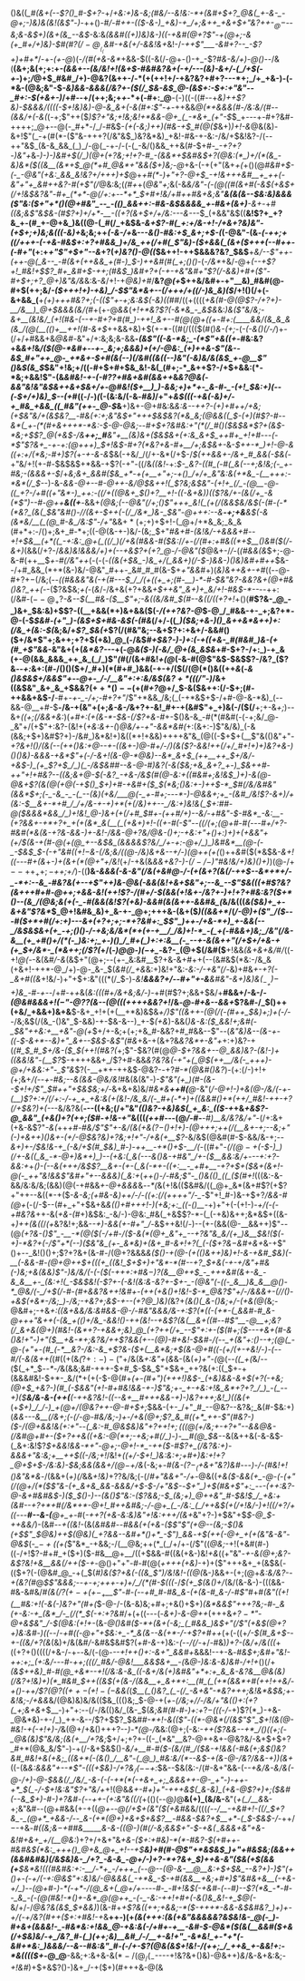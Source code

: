 ()&((*_#(&+(--$?()_#-$+?-*+/_+&:+)&-&;(#&/--&!&:-*+(&#+$+?_@&(_+-&-_-@+;-)&)&(&!(&$"-)_-++()-#_/-#++-(($-&-)_+&)-+_/+;&++_+&+$+"&?++-$_@-$--&;&-&$+)(&+(&_--&$_-&:&*(&&#((+)_)&)&_-)((-+&#(@+?$"-+(@+;-&(+_#+/+)&)-$_#(#$?(/-@__(_($_&_#-+&(+/-&&!_&+*&!-/_-++$"___-&#+?--_-$?+)+#+*_/-+_-(+-@_)(_-/(#(+&-&*_+&&-$((-&(/-@+-()-+_-$?_#&-&/+)-@()--_/&(__(&+;&(+;+:+_-(&&+*--(*&/&!+!(&+$-#&#&?&+(-+/---(&)-&+/-(_/+$(-+_-)+;_/_@+$_#&#_/+)-@&?(&++-/-*(+(++!+/-+&?&?+#+?---*+;_/+_+&-)-(-*&-(@&;&"-$_-&)&&-&&&(/&?+-($(/_$&-&$_@-(&$+:-$+:+"&"--_#+:-$(+&+-)_/+#--+/(++;&;+_+_-*+(-#+:_@__-(-)((-((#--+_&)++$?&)-$&&&/((((-$+!&)&)-@-&_&+(-&(#+:$"-+-_++&&_@(*+&&&(#-/&:&/(#_-_-(&&/+(-&(_(-+;$"++($_)$?+"&;+!&;&!+*&&-@+_(_-*&+_(+"-$_$_+---+-#+?&#-++++;_@+--@(-_#+*-/_/-#&$-*(+(-&;_)_++)(#&-+*_$_#(@($_&+)_)+!-&_@&(&)-&+!$"(_-+(#(*-($"&-+++?(/&"&$_)&?&*&)_+&!-#&-+-&:-/&/+$&!&?-/(--++"&$_(&-&_&&_(_)_/-@(_-+-/-(-(_-&/()&&_++&(#-$+#-*_-+?+?-)&"+*&_-)-)-)&#+$(/_)(@+(+?&;+!+?-#_-(&&*+$&#&$+?(@&:(*_)+/(*(&_-&)&*($((&__(&*+$_@(*+#_@&*+"&&($+)&;-@_+&-(-+(+"(&+_+(_+()(@_#&#+$-(-_-@&"(+&:_&&_&!&?+/+++)+$_@+_+#(*-)+"+?-@+$_-+!&+++&#__+_++(-&"+"+_&#++&?-#(+$"(/_@&:&;(*(#+*+(_@&"+;_&(-&*&/&"-(-$(@($(#(&+#(-&$(+&$+$($_/+!&$&?&"-#+_(*+*-@(/+:+--*+*_$+#+!&/+#+_+#&+&;&"__&_(&(&--_$&:&)&&&($"&:($+"+*()(@+#&"_--_-(()_&&++:-#&-&$&&&&_+-#&+(&+)__-&+*-+_#((&;&*$"&$&-(#$?+)+/+*-__-((+?(&+$+/+/&:---&---*_$_(+&&"&$((__&!$?+_+?&_+-(#_+-@+&_)&((@-(_#(/_+&$&*-&+_$?-#(_+:+/&-+!-/+&+?&)&"-(+$+;+)&;&_((_$($-_&)+*&;&;++_(-&-/+_&---_&()-#&:+$_&+;+$-(_(-@&"-(&*-(-++;_+_((/+++-(-+&-#&$+:+?+#&&_)+/&_++(/+#(_$"&)-_($+&&(_(&+($+++(--_#+*_+-(-#+"_(+:+*+"$"+$+"--&*+?(_+)&?()-@((_$&++!-++$&&&?&?_$&$__+*&/--$"++-(++-@(_&--_-#(&+(++&&_+(#-)_$-)++&#(#(_+;()()-*(-_/&*_+&/-@+*(--+$?+!_#&!+$$?_#+_&#+$-++;(#&$_)&#+?+(-+-+&"&#+"$?(/-&&)+#+($"-#+$+;+?_@+)&"&/&*&:&_-&_/+!-+_@&)+#_/__&?_@(+_$++&/&#+-+"__&)_#&#(@-#+$(++;&/_-($+++!+)-+&)_/-$$"&*&+--(/+++/+((/-)&_&)($_/+!()(/+(-&+&&_(__+_(+)+++#&?+;(-(($"+-+;&:&$(*-*&)(*(*_#_#_/((+((((_+&(#-@(@$?-/+?+)-__/&__)_@+$&&&*(*&/(#_+(+-@_&&_(_+!+*&?$?(-&*&_-_&$&_&:_)&($"&/&;-&+__(&!&/_(+!(#&-(--+-#+?+#(#_)-++!_&+--#(@(@+((+-#+:(____&&/(&_&_&(&_/(@(__(()+__++!(#-&+$_++&&+&)+$(+-*-((#(/((($(#()_&-(+;_-(_-(-&()(/-/_)+-(/+/_+_#&&+&_@&#-_&"+/+:&;&;&-&&__-*(&$"((-&-*&;_-(*$"_+&(_(+*-#&:&?+&_&+!_&_/($(@-*&#+--+-_&;+;&&&)+(+/-@&:_(+)++&-$"(&--&$_#+"++_@-_+*&+-$+#(&(--)(/&#((&((--)&"(-&)&/&(&$_+-@__$"()_&_$(&_$_$&"+!&;+/((-#+$+#+$&_&!-&(_(#+;-*_&++$?-/+$+&&:(*-*&;+&&!$"-$($&_&#&!-+-(-#$?$?+#&+&#(&&++_&*&?_@&(-&&"&!&"&$&++&+$&_+/+*-@_#&!($+__)_)-&&;+)+*+-_&-#-_-(+!_$&:+)(--(-$+/+)&)_$--(+_#((-/-)_(_(-(&:&/(-&_-#&)_/+"+_&$(((-+&(-&)+/-+_#&_+&&_((_#&"(++-_@-$_&__+)&+-@+#&:&*&:&--++?-$($+)+#+_+/_+&;(_+$&"&/+(&$&?__-#&(+:+;&"&$+"+++$&$&?(*&_&;(@&&((_$-_(+_)(#$?-#--&*(_+-(*(#+&+++*-*&:-$-@-@&;-_-#+$+?&#&:+"(*(/_#()($&$&*$?+(&$-*&;+$$?_@(+&$-/&__++;_#__&"+__(&)&+($&$&+(_+:_&_&+$_++#+_+!+#---(-*$"$?&+_-+-+:(@+++)_$+!&$-#+?(*&?+&-#+__/+;&$&+-*&-_$++-*_)+!-@-&((+:+/(*&;-#+)$?(_+_-+-&-&_$&(-+&/_/(/+-&*(/+$-/_$(++&&+-/&+_#_&&(-$&(_-+"&/+!(+-#_-_$&$&$+*&&-+$?(-+"-((/&_((&!_-+:_$-_&?-((#_(-#(_&(--+;&!&;(-_+-#&;-(&&&+-$_/+*&;&+_&&#($&_+*-+(+__+"+;-+()_/+/+_&"&:&(+*&_-(__+++:-*&*(/_$-*-)-&-*&&-@+--#-@++_-&/_@_$&++!(_$?&;&$&"-(+!+_(/_-(@__-@-((_+?-/+#((+"&*-)_++:-((/+((@&+_$()+?__+!-((-&+&)_)_(_($?&/+-(&(/+_-&(*$"_)--_#-@++__&((+__-*&&+*(@&;(--@&"(/+;()$"+++_&!(_(+(/(&&$&/&$(-(#-(-*(*&?_(&(_$&"&#()-/_/(_&+-$++(-(/_/&*_)&-_$&"-@+++:--&__-+;+&__&$(-&(&*&/__(_(@_#-&_/&:$"-*_/+"_&&$+*($+;+)+$+!-(_@+/+*&_&;_&_&(#+*+:-/()+;&+_#-*+;((-@(&-+-)&/-(&;_$+"_#&*+#-(&!&/-*+&&&+#--+!+$&__(+*((_-+:&:_@+(_((/_)(/+&(#&&-#($&:_/_/+-(/(#+:+#&((*+$__()&#($(/-&+)_(&&(/+?-/_&&)&!&&&/+)+(--+&$?+(+?_@-/-@&"($_@&+-/_/-_(_(#&&(&_$+;-@-&-#(++__$_+-#(/&"++_(-(-(-*((&(+$&_-)&_+/(_&&+)(/-$-)&&-)()&)&#+#+*_+_$&--/+#_&&_(*+*(&-)&/-@&"_#++-_&#_#_#(&-$+_+"&&_#+)(_&)&++&+-+#_((--@-#+?+$-$(/&;(*--_((#&&&"&(-+(#---$_/_/(+((+_+;(#-__)-*-#-$&"&?-&&?&+(@+#_&()&?_++(-*-($?&$&;_+(_-(_&_/-/&+&(+?+&&_+$++&"_&+)+_&/+!-#&$-*--_--++:(/&#-$(--@_+$?_-&--$(__#&-($__$"+;-&((&/&#_$(#--&((/((+?+!_+()(__#$?&-_@_-_)&+_$&:&)+$$?-((__+&&(*+)&+&&($(-_/(++?&?-@_$-@_/_#&&-+-_+;&?+*-@-(-$_$&#-(+"_)-(&$+$+#&-&$(-(#&_(/+/-$($(*_)($&;+&-)()_&++&*&++)+:(/&_+(&:-$(*&;&/+_$?_$&(+_$?(/(#&"&;--&+$?+:+&+/-&&#()($+/&*$"+;&++;+?+$(+&)_@_(-/&$_#+$&?-)-)+:(-+((+&-_#(#&#_)&-(+(#_+$"&&_-&"&+(+(_&*&?---_+(-@_&($-)(-&/_@+(&_&$&_+#-$+?-/+:_)-+_&(+-@(&&_&&&_++_&_(_/_)$"_$($_#(/(&+#&!_+(@_(-&-#(@$"&$-$&$$?-/&?_($?&_--+:_&+:(#-/()()($+/_#+)(*(#+#_)&&(-+-+/($(/(@(*()&((++_&_(-_&()&$&$+/&&$"+--@+-_/-/__&"+:+:&/&$(&$?+*(((/$"-)_/&+((&$&"_&+_&_+$&&$?(++*()--($+(_#+?_@+/_$-&($&++:(/-$+;(#-++&&+&$-/__-#+*-+-_-/+;-*_#+?+"_/$"+*&&_/&;(_(-+*&$+$-/+#-@-&-*&)_(--&&-@__+#-$__-/&-+(&"+(+;_&-&-/_&+?+-&!_#+-+(&#$"+_+)&(-/($(/__+;+-&_+;_)--&+_((*+;(/&*&+&:_)(_+#+:(+(&-*-$&-(/$?+&-#_+-$()&-&_-#(*(#&#(-(-+;&/_@-_&"+/(+$"+:&?-(&!+$($_+&:&+-(_)_@&/+-+"-&&*&#(_+:(&+:-)$"&/&)_(-&(&&;+$+)&#$?+)-/&#_)&*&!+)&((*+!+&&)++++&"&_(@((-$+$+(__$"&(()&"+"___-+?&_+!()_/(&(--(++__()&:+__@--+-((&+-)_@-#+/-/_)(&(_$?-&&!++(/+/_#+!+)+)&?+&-)()()&)-&&&-+&*$"+(-/-&+!(&-@-*_@&)--&*_&+$_(++__++_$+/&__/-+&$-)_(+_$?__+$_/_)(_-/&$&#_#-_-&-@-#_)&?(-&(_$&;+&_&+?_+-)_$&++#-++"+!__+#&?--((&;&+_@-$(-&?_-+&-/&$(#(@-*&:+((*_#&#+;&!&*_$_)+)-&(@-@&+$?(&(@(+_@(-+$()_$+*_)+#-+&#_+__($_$(*&;__()&:+-_)+_+$-*_$_#_(_/&/&#&"(&&*_$+;(-_-&_-_-(_--(&)(+&/___@(-_+-#+;---*-)-@&&+;+_-(&#_/&!$?-&+)_/+(&:-$__&+-*+#_/_/+/&-+-+)+*(+(/&)++--_/&:+)&!&(_$+:_#_#-@($&&&*&&_/_)+!&!_@-)&+(+(/+#_$_#+-(++#_/+)--_&_/-*+#&"-$-#&*_-&:__-(+?&&+-+*+?+_+(+(&*_&(__(_(+&+)+!-((+-#(-$"--(*(/_(+;(@+#__-#_(---#+/+?-#&#(*&_(&-*+?&-&&-)+-&!-/&&-@+?&/_@&-()+;-+&:+"+_()+:_)+)+(+&&"+(+/_$(&-+(#-@(+(@_+--&$&_(*&&&&$?&/_/+-+:-@+/_)_)&#&*__(@-(-_-$&$_$-_(-+"&#_$((+!-$&-(/&;&/(*(@-/&)&+&*--+/-)_(___@++(+(_()++_&_#($(*&$&*-&+!((---#+(&*+_-)+(&+(*(@+"+/&!_$($+/-+&(&*&_&+&?-)-$(/-/-)$"_#&!&/+)&)()+*_)_)(@-/+$--++_++;-$_++;+/_)-((__)&*-&&&(-&-&"(/&(+_&#_@-/-(+_(&+?(&(/-++$--&*+*+/-_-*+:--&_-#&?&(+--+$"++_)&_-@&(-&&(&!+&+$&"+;--&_--$"_$&(((+#$?&?(&+++#+#-@+_+;+&&-&!(++!$?-/(#+/-$(_&_&(+!&+-/&?_+-)+!+?+#&:&?($+*()--(&_/(@&;&(+(-_-#(&&(&!$?(+&)-&&#(&(&++-&&#&_(*&/&(((_&($&)+_+-&+&"$?&*_$_@+!&#&_&)+_&-+-_@+;+++&-(&+($_)((&&+*_/(*_/-@_)+($"_/($---#($+*+#(/+:+)---&+(+?+;+;-*+?&#+:_$$"_)++-/+&-*+)_+-&&(--_/&$&$&+(+_-+;()()-/-+&;&/&*(*+(+-+__/_/&)+!-*_-(_+(-#&&+)&;_/&"(/&-&__(+_+#()+/(*(-_)&:+;_+-)()_/_#+(_)+:+:&__(-_--+-&(&++"(/+$+/+&-+(+_$+/&*-_(*&++;(/$?(*+/(*-)_@_@-)($-$+_-*&?-_(@+$(/&#($__+!&&_(&+&+&/_#_/_((-+!_@(-_-&(&#_/-&_(&$+"(@+;--(+-_&:&#__$?+&-&+#++(--(&#&$(*&:-/&_&(+&+!-++*-@_/+)-@-_&-_$(*&#(/_+&*&:+)&!+"&:-*&:-/-+&"(/-*&)+#&*+-+?(-_&+#((&*+!&/-)+"+$+:&"(((*(/_$-)-*&!__&&&?+/-_-#+"+-&___&#&"-&+)&)&$(_-_+)-$+)&_-#-+-*-/+#_-_+_+_&(_&:(((#+/&+&;&/-)-_+#(#$?+;&&+$&/+__#&&+/-&-/_-(@&#&&&$+!(-$"-@$?$?(&--(@(((++++&&?+!_/&*-@-#+&_--_&&+*$?&#-/_$()++(+&/_+&&+)&$+$&__$-&+_+!+(+(__+*&)&$&*+/_)$"((&++-(@(/(-(#++_$&)+;_)+(-/-*-/&;&$(/(&_-()&"_$-&&)-+-$&-&--)_+-$_(+&_)-&&(_)&-&:($_&&!+;&#(-_$&"++&:+__+&"-@(+_$+/+-&;+(+;+&_#-&&?+#_#&&--$"--(*&"&)&--(&-+-((-$-&+*--&)+"_&+--$_&_$-&$"(*_#&_+&-+(&+?&_&?&*+-&"+_+:+)&?-+(*(#_$_#_$+/&-($_$(++!(#&?(*+;$"-$&?(#(@_@-$+?&&+--@_&&)&?-(&!-)+((&&!&"-(__$?_$-++++&&+_/$?+#-&&*&?&?&_(-+"+(___@_$(++__/&(-_+++)-@+/+&&:+"-_$"&*$?(-__+*+-++&$-@&?-_-_+?_#-*(@&#()&?_)-(+:(/-)+!+*(*+;&+_/(--+-#&;--&(&&-@&/&!_#&(&(&"-)-*$"&"(+_)(#-(&--$+!+/$"_$_#_++"+$&$&;+/-*&+&+&)&/_#&*&__++#(__@_-&"(*_/-@+!-)+&(@-/&/(-+-(__)$?+:+/(/+:-/-+_+_+&:&(+(&!-/&_&/(-_#+(-*+)+((&&#()+*(++/_#&!-++-+?(/+$&?_)+(-*--&/&?&(__---((+&;(/+"&"_(()&?-+&)&$(_+_&:_(($-+_+&*+*_&$?-@_&&"_(+&()+?(++;($_#-_+!&-+"_&(((*(++#-*--(@_/-#_-__-#_)__&/&?&/+"_-(/+:&+(+&-&$$?$"_-&(_++*+#-#&/$"$"+-&/(&(+&($?-$()+!+)_-(@+++;++(/(______&+-+;--&;+"(-_)_+&++)()&+-(+/-@_$&?&)+?&;+!+"-/+&(+__$?-*&/&$(@&#(#-$-&&/&-+;-*-&+)_+-/_$&!&-+_(-&/+$(#_$&)_#-)-++__-+*()+$-__/(*-((#+"-*(/_$(@-+($-$-)_)(/+-&((_&_-*-@+)&*+)_)--(+&:(_&(---&()&-+#&"_/+-($__&_&:&/_+--_-+:+?-&&:+*+*()-(--&(+++/&$$?__&+-(+-(_&(-*+-((+:__-_+#+__-+?+$+(_$&+(&+!-@(-_++"&!&&$"&#+"+--_&_&&_)(_&:+*(_++()-/-#&;$"-_()&(()_((_($(#+!_(((&:-&-&&/&:&/&;(&&)(@(-+#&&_+-@+&&&_&_--*(_&(+!&(($&#&/((_@+_&*(&+#$?(+$?+"++--&((*-+($-*&-&;(+_#&-&)++_/-/-_((+:(/(++++"_/-_-*$"+!_#-)&-+$+?_/&&-#(@+_(-(/-$--(#+_+"+$&+&*&(()+#+++!-)(+&;+:_((-()__-*+)+"+(-(+!-)_-+/(-(-+#&?&_++-&(_+&-(_#+)&$&:_-&/-)-@&:_#&(_+&$$?-*-(_(-+&)&++;&*&$+((&-+_)++(&((_/_(+_&?&!+;&&-*-_+)_-_&&_(+-#+"_/-*&$++&!(/-)--(+-(&&(@-__&&++)$"--(@___(+?&-()$"_-__-*(@($(*-/+#-*_/($-&(*(@+_&"+_--+?&"&_&/(+_)&__$&!($(-+)-*&?+(-/$"+*(--)($&"&_(+-_&*&)+(&+_#-&+!+?(_(-($+?&$-$&#+&_+_&-$+$$"()+--_&!()()+;$?+?&$+$(&-#_-_/(@+?&&&*_&($()-+(@-(+(()&++)&)+!-&-+&#_$&)(-__(-&&-#-_(@+____@+_+$+(((+_((&!_$+$+)+"&*-*(#--+?_$+&(-+-+/&"+#&(-)&;+&(&&)$"-)&/&/(-(-($(-+++:+#&$-)$?(_&__@+_+$_-_+++&#(&+-&_-&_&__+-_(&:+!(_-$_&_$&!(-$?+-(-&!(_&:&-&?+_-$+-_-(@&"(-((-_&__)&_&__@()-*_@&/(-_/+$(/-#-(_#+&&?&++!_&_#+-(++(+&()+!&!-$-*_@&?$"+/-/&&_&+-(/_/()_-+_&$(+&*-/&;_)-/&;-+&?+;&$-+--(_+?_@_)&)(*&?+*(&()(_&-()&;+/-(+&(@(*&;-@&#+;-+&*+:((_&+&&/&:&#&&-@-/-#&"&&&/&-+:$?(*((-(+*-(_&&#-#_&-@+++"&++(-(&_+(()+/&_-&&!()-++(&!--+&$?(&(__&_+((_#-_-#$"__-@__+;&?(/_&+&(@+)(#&!-(&*+?-+&&+;&)_@_(+?++(/+_--$"+:+-($(#+;($---+&+(#-&()&!+"_-_)+"($__+&-*+;&?&/++$?&&(+--(@_)-#_+&!-$&#-/(--_+(&"+:()--+;(@(_-@-(+"+-(#_(-*__&?-/&:-&_+$?&-($+(__&*&;+$(&-@+#((-(+/(+-+&!_/-)-_(_--_#_/_(-_&_(&++(*(#((+(&*(*$?+:-)-($"+/&(&*+:&"+*(*&*&-(&(_+)+"-(_@(*--((_+(*&/--($(_+*_$_--*-/_&(&&;&#-+++-$+#_$-$&_$"+$&+_++?&(+:((_$+-+(&&&#&!-$+*-_&/(*+(+(-$-@(#+*(+-(_#+"_)(+_$+$+!_)&$-_(+&)&&-&+$(_+?(_-+&;(@+$_+&?-)(#_(-$&_&"_(+!-#+#&!&&-+-)$"&;+-_+-+&:+!&_&*+?+?_/_)_-(_--+)($__&/&_-&-(+_+(__(-++&?&!-((-_-&_+__#++_+_&&-+)-)&?+++;&!_)((&(+*(+_$+)_/_/-)_+(@+/(@&?++-@-#+$+;_$&&-(+-_/+"_#_--@&?--&?&;_&(#-$&:+)(*&&---&__(/&_+;(-(/-@-#&/&;-)+-_/+&(@+;$?_&_#((+*_++-$"(#&?-)($-/(@+&&!&(+:+"--(_&:-#_@&$&)&"+?+$+!+;(((@($+/&;+-+?+"--&&_@&-(/&#_@+#+-($+?++&((+&:-@(*+;-+&;+#(/_)-)-__#(@_$&*--&(&++&(-&-&$-(_&+:&!$?_$+&&!&&-*+"-@+;-@+!-*_-++($-#$?+_(/&?&:+)-&&&+"&:&;+__++$((-/&;+!_/&!+*((+*_/-$+!_)&:&:+;+#+)&:+!+?_@+$+$-/&:&)-$&;&&(&&$+/(@-$+/&_(-&;+-_#(&-($?-_($+&+"&?___)&#---)-/-_(#&!+!()&"&*&_-/(&&+(_+)(/_&&_+!&)_+$?$?&/&;(-(/_#+"&&+"-/+-_@&((*+&($-&&(+_-@-(-(+"(/(@+/(*($$"&-(+_&+&_&&-&&&/+$-$-/+"&$-*-*_$+"_)+$(#&+$"+:_---(++:&?-@-&+#&#&$-)($_$()-)--(&()$"&:-($?&_&;-$_(&;+)_@++&"_#-$&!_$_/_+&:+(&#--+?+*+#(/&*+*-@+!_#++&#&;-/-@+_(_-/&:_(_/++&$(+(/+!&/-)+!((_/+?_/+_((---__#-_-&-(___@+_+*-#(_-++?(+&-&:&)&"+!&:+++/(&+_&"+?-)+$&"+$_$-@_$-++&&/_)-(&#--_+((&!-_(&(*&#&#--_#_&&(+_(+&-($$"$"(+_@--(_&;-$()&(+$$"_$_@&)++_$(@&)(_+?&&--&#+*()+*_-$"_)_&&*-_+$(++(-@+_+(+(&"&-&"-@&$_$($-*_$-+($(+(*$"&*_-+&&;-/(__@&;++(*_(_/+/+-(/$"((_@&;_-+!(+&#(#-)((_-_/+!$?-#+#_+($+)($-#&__@+__/((+$&&-#((&(+&-)&!_+&_((+"&"-*+-_&(@+;&?-&$?&!+&__&&(/++($-_+*-@()+"+"-#-#(@(_++++(+&)_-+)+($"+++&+_+(&$&(-(($+?(-(@&#_@_-+(_$(*_#_)&($?+&(-((&_$"_)_/&!&!-((*_@(_&-_)_&&+-(+;(@+_&:&/&?--+(&?(#_@_$$"&&&;--+-+;+++-+)+/_/(*(#-$(((_-/_$(+_$(&()+/_(&/(&-&-)-(((&&-#&-&#&/_#(&(/$?(+-+(+-_+$__$"-#-(--+#_#-#&_&-(+(&-#_&-/-#$"_#+#_(&"((+!(__#&:+!(-&(-)&?+"(#+(_$-@-/-(&-&)&;+#+;+&()+$+)_(&*&&$"+++?&;-#-_&(+-&:-+_(&*_/-_(/(*_$(-+:+?&#_/+(+((---(-_&+)-&-@++_(+++&_$+?-*$"-@+&___$&"_/-$(@&:_(+!+-_(&_-@()&#($-*+(&+(-&;_(_#&&_)&$+"(/$"(+&$(@+?+)&:&#-)((--_/_-+#((-@+"+$&:+_-*_&(&--&(+*-/-+$?+#++_(+(-((+_/-$(#_&+$--+-((&/+?(&_(&)+/&(&#_/_-&#&$&#$?(_+#-&_-+)&:-_(--/(/_-+/-#&)_)+?-(&/+/&(((_+($($+?+$()((($(/+&-/-+-_-_&/(-(@-*--+!++()+:-&+"_&&#+*&&&!--+-&*-*_#&$+;&#+"&!-++:+;_(+:&/---#-++;(((/_#&/-@&!___&&$&+__-(_&_@-)&:&-&)&#-/+!+_()(/+_(*&$++&)_#-#(@_+&*--+!(/&:&-&_((-&+/&(+)&#&"+*+:+_&_&-&?&__@&(&)(/&?+!&)+)(*_#&#_$++((&$(+(&-/(&&__+_&+*+:__(#_(_(+*(&&*+#(++!++&/-+()-++/$?(@$?((++-(+!-(-$&*&(_(_$__(_()&?_(_-(/_-&+&"-*&?+++;&!&*&$&;+-&!&;-/+&&_&/(@&)&)&/&(($&_((()&;_$-@-+(*+-(/&;+/_/-/&/+"_&(_()+:(_+?(_+;&+&*+$__-)+"+:--(/-/&(()&/_(&-_$(*&;&#(#-#-)+:+*$?-$_(((-/-_+)$?(*_)-+&-_@&*&)-+-/_)_++-&--/$?+$$?_$&#_#-*+!-&(($"-((*-@&*(/(&$"$"_$+!(&(@-#&!-+(-+!+)-/_&(@+/+&()+++?--_)-*(@-/_&&:(@+;(-&:-_++(*$?&&--+*_/()((+;(-_@&(&)$"&/&;(&(*+__/+?&;_$+/+;+?+-((-_(*&"__&?-@++&+-@&?&/-&+$+$+?_#+*(@&_&/$"-)-+(/-&+$&$()-*&/+__#-#($-(&/(#_/($&-+!_&&(-#&(+;&$()&?&#_#&!+&(+&;_((&+*(-(&()_/__&"-(_@_)_#&:&/(*--&$-+(&-@-/&?_/&_&-+)_)(&+*((-(&_&:&&&"+--*$"-(((+$&)-/+?&$_/(--$+:_$&--$&(&:-/(#-&+"&&-(-*-+&/&-&/&(-@-/+)-@-$&&(/_/&/_-&-(-(-+*(*(-+&+_+;_&&&++-@-_+"-)-++-+*_$(_-/-$+!&:&"$?+"&/+*+!(@&_&+-#+)+"-+++&$(_&-&)_(+&-@$?+)+;($&#(--&_$+)-#-)+?&#-*(--*++-(+:&"&((/(_+(()(--@_)_@__&(+)_(&/&-__&"(*+(_/__&*&-+;&"&#--(@+#&&(+-+((_@+--@(/+$+(&"($(+&#&_&/(((*_(-_-/__-+&#+!-((/_$+?&_-_(@+*_+&&-/--_&-(+*(@+)+&+$+&$?__-#&&-$&?+$__+*-(_$-$&$-/-*+$+/-$-+&*-#((&;&$-$+#_#&_____&-&-(_(@-)(#(/-_&;_&&$+"-$-_+&_$(_-$&&&+&"_+&-&!_#+&+_+*_/(__@&:_)+?+/+&+"&*+_&-($+:+#&)-*(*-#&?-$_(+#++-#&#&$(*&:_+++()_@+&_@+_+!--+$__&)+#(#-@$"+*&$&$_)+"+#&$&;(_&_&++_(&&#&#&)(/&$&)&-_/+?_-&-&_-@+/-)+?-*+?&+_$_)++&-&"($&(+$(&&(+__$&*&!(((#&#&:+:-__/-*+_-/+++_(--@--(@-&-__@__&:+$+$&_--&?+)-)$"(+()+-_(_-+/(-+:_@_&$"+:&)&/-@&&&(_-+*&_-$-_+#(&&__+&;+#+)$"&#&+&__(-+&-+/_)--(@+#-)-*(-+*-/(@_&+(_@+/+----#-_-#+!&$(_-_+&_#-(-_-#_)--$?(*&_-*-#--_&_-(-(@(#&!-*()+-&*_@(@++_-(-_-&:-++!+#+(-&()&_&!-+_$_@_(-*&/+/-/_@&?&(&$_$+&&)_)(&-#+_+*$?&((++;+&&;-*($-++*+*-&&-&$&#&?_)+)+-+/(-+/&?(#++($+:+#&!-+_&__++-)(+_(&(+++:(&(+&"&&&&&?&$&!&-_@(-_)-#+&+(&&&!-_-#&*&:+!&&_@-+&:&(-/+#+-+__-&#-$-@&*($(&(__&&#($+&(/+$&)&/-+_/&?_#-(_)(++;&)__&#_/-/__+-&!+"_-&*&!_+-*+*(-&#+*&:_)&&&/--&--#&:&"_#-(-/+-$?(@&(&$+!&!-/(++;_/_++&_+-&&!+:-*&(((($+_-@_@__-&&;+:&+&-&$(*-/(@_/(_-$----+!&?&+()&)-@&++)_&_/&-&+&:&;_-+!&#_)+$+&$?()-)&+_/-+($+)(#+++&-@(&
